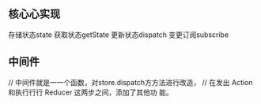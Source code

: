 ## 核⼼心实现 
存储状态state 
获取状态getState 
更新状态dispatch
变更订阅subscribe

## 中间件
// 中间件就是⼀一个函数，对store.dispatch⽅方法进行改造， 
// 在发出 Action 和执⾏行行 Reducer 这两步之间，添加了其他功 能。
